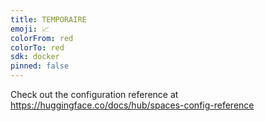 ```yaml
---
title: TEMPORAIRE
emoji: 📈
colorFrom: red
colorTo: red
sdk: docker
pinned: false
---
```


Check out the configuration reference at https://huggingface.co/docs/hub/spaces-config-reference
